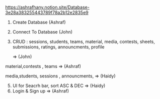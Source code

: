 https://ashrafhany.notion.site/Database-3e28a383255443789f78a2b12e2835e9


1) Create Database  (Ashraf)

2) Connect To Database (John)

3) CRUD : sessions, students, teams, material, media, contests, sheets, submissions, ratings, announcments, profile


    => (John)

material,contests , teams   => (Ashraf)

media,students, sessions , announcments,  => (Haidy)

5) UI for Seacrh bar, sort ASC & DEC => (Haidy)
6) Login & Sign up => (Ashraf)


